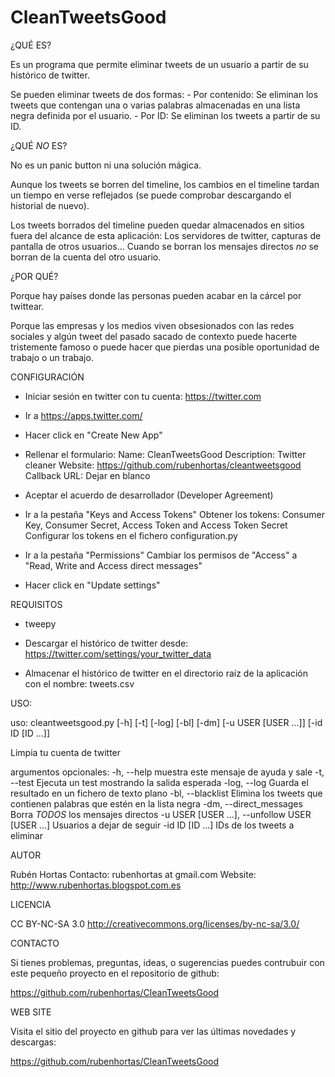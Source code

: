 CleanTweetsGood
==================

¿QUÉ ES?

Es un programa que permite eliminar tweets de un usuario a partir de su histórico de twitter.

Se pueden eliminar tweets de dos formas:
    - Por contenido: Se eliminan los tweets que contengan una o varias palabras
         almacenadas en una lista negra definida por el usuario.
    - Por ID: Se eliminan los tweets a partir de su ID.

¿QUÉ *NO* ES?

No es un panic button ni una solución mágica. 

Aunque los tweets se borren del timeline, los cambios en el timeline tardan un tiempo en verse reflejados
(se puede comprobar descargando el historial de nuevo).

Los tweets borrados del timeline pueden quedar almacenados en sitios fuera del alcance de esta aplicación:
Los servidores de twitter, capturas de pantalla de otros usuarios... 
Cuando se borran los mensajes directos *no* se borran de la cuenta del otro usuario.

¿POR QUÉ?

Porque hay países donde las personas pueden  acabar en la cárcel por twittear.

Porque las empresas y los medios viven obsesionados con las redes sociales y algún tweet del pasado sacado 
de contexto puede hacerte tristemente famoso o puede hacer que pierdas una posible oportunidad de trabajo
o un trabajo.


CONFIGURACIÓN

* Iniciar sesión en twitter con tu cuenta: https://twitter.com

* Ir a https://apps.twitter.com/

* Hacer click en "Create New App"

* Rellenar el formulario:
    Name: CleanTweetsGood
    Description: Twitter cleaner
    Website: https://github.com/rubenhortas/cleantweetsgood
    Callback URL: Dejar en blanco

* Aceptar el acuerdo de desarrollador (Developer Agreement)

* Ir a la pestaña "Keys and Access Tokens"
    Obtener los tokens: Consumer Key, Consumer Secret, Access Token and Access Token Secret
    Configurar los tokens en el fichero configuration.py

* Ir a la pestaña "Permissions"
    Cambiar los permisos de "Access" a "Read, Write and Access direct messages"

* Hacer click en "Update settings"


REQUISITOS

* tweepy

* Descargar el histórico de twitter desde: https://twitter.com/settings/your_twitter_data

* Almacenar el histórico de twitter en el directorio raíz de la aplicación con el nombre: tweets.csv

USO:

uso: cleantweetsgood.py [-h] [-t] [-log] [-bl] [-dm] [-u USER [USER ...]]
                        [-id ID [ID ...]]

Limpia tu cuenta de twitter

argumentos opcionales:
    -h, --help            muestra este mensaje de ayuda y sale
    -t, --test            Ejecuta un test mostrando la salida esperada
    -log, --log           Guarda el resultado en un fichero de texto plano
    -bl, --blacklist      Elimina los tweets que contienen palabras que estén en la lista negra
    -dm, --direct_messages
                          Borra *TODOS* los mensajes directos
    -u USER [USER ...], --unfollow USER [USER ...]
                          Usuarios a dejar de seguir
    -id ID [ID ...]       IDs de los tweets a eliminar


AUTOR

Rubén Hortas
Contacto: rubenhortas at gmail.com
Website: http://www.rubenhortas.blogspot.com.es

LICENCIA

CC BY-NC-SA 3.0
http://creativecommons.org/licenses/by-nc-sa/3.0/

CONTACTO

Si tienes problemas, preguntas, ideas, o sugerencias puedes
contrubuir con este pequeño proyecto en el repositorio de github:

https://github.com/rubenhortas/CleanTweetsGood

WEB SITE

Visita el sitio del proyecto en github para ver las últimas novedades y descargas:

https://github.com/rubenhortas/CleanTweetsGood

